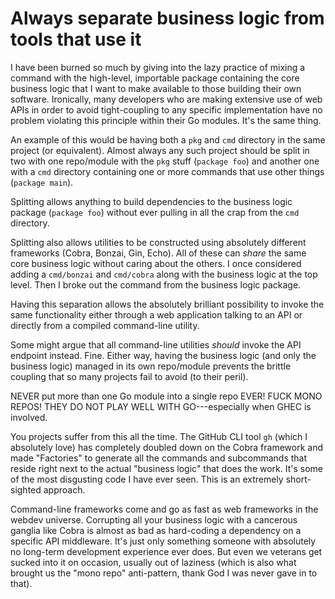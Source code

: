 # Always separate business logic from tools that use it

I have been burned so much by giving into the lazy practice of mixing a command with the high-level, importable package containing the core business logic that I want to make available to those building their own software. Ironically, many developers who are making extensive use of web APIs in order to avoid tight-coupling to any specific implementation have no problem violating this principle within their Go modules. It's the same thing.

An example of this would be having both a `pkg` and `cmd` directory in the same project (or equivalent). Almost always any such project should be split in two with one repo/module with the `pkg` stuff (`package foo`) and another one with a `cmd` directory containing one or more commands that use other things (`package main`).

Splitting allows anything to build dependencies to the business logic package (`package foo`) without ever pulling in all the crap from the `cmd` directory.

Splitting also allows utilities to be constructed using absolutely different frameworks (Cobra, Bonzai, Gin, Echo). All of these can *share* the same core business logic without caring about the others. I once considered adding a `cmd/bonzai` and `cmd/cobra` along with the business logic at the top level. Then I broke out the command from the business logic package.

Having this separation allows the absolutely brilliant possibility to invoke the same functionality either through a web application talking to an API or directly from a compiled command-line utility.

Some might argue that all command-line utilities *should* invoke the API endpoint instead. Fine. Either way, having the business logic (and only the business logic) managed in its own repo/module prevents the brittle coupling that so many projects fail to avoid (to their peril).

NEVER put more than one Go module into a single repo EVER! FUCK MONO REPOS! THEY DO NOT PLAY WELL WITH GO---especially when GHEC is involved.

You projects suffer from this all the time. The GitHub CLI tool `gh` (which I absolutely love) has completely doubled down on the Cobra framework and made "Factories" to generate all the commands and subcommands that reside right next to the actual "business logic" that does the work. It's some of the most disgusting code I have ever seen. This is an extremely short-sighted approach.

Command-line frameworks come and go as fast as web frameworks in the webdev universe. Corrupting all your business logic with a cancerous ganglia like Cobra is almost as bad as hard-coding a dependency on a specific API middleware. It's just only something someone with absolutely no long-term development experience ever does. But even we veterans get sucked into it on occasion, usually out of laziness (which is also what brought us the "mono repo" anti-pattern, thank God I was never gave in to that).

